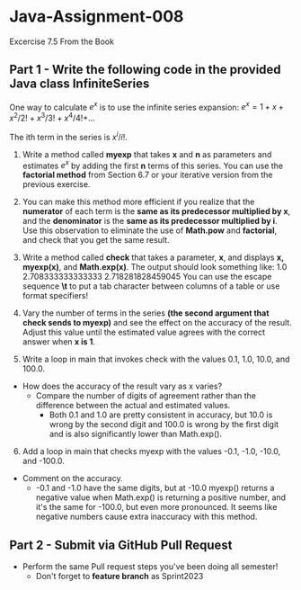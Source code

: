 # Java-Assignment-008
Excercise 7.5 From the Book

## Part 1 - Write the following code in the provided Java class **InfiniteSeries**

One way to calculate $e^x$ is to use the infinite series expansion: $e^x =1+x+x^2/2!+x^3/3!+x^4/4!+$...

The ith term in the series is $x^i/i!$.

1. Write a method called **myexp** that takes **x** and **n** as parameters and estimates $e^x$ by adding the first **n** terms of this series. You can use the **factorial method** from Section 6.7 or your iterative version from the previous exercise.

2. You can make this method more efficient if you realize that the **numerator** of each term is the **same as its predecessor multiplied by x**, and the **denominator** is the **same as its predecessor multiplied by i**. Use this observation to eliminate the use of **Math.pow** and **factorial**, and check that you get the same result.

3. Write a method called **check** that takes a parameter, **x**, and displays **x, myexp(x)**, and **Math.exp(x)**. The output should look something like:
       1.0     2.708333333333333     2.718281828459045
You can use the escape sequence **\t** to put a tab character between columns of a table or use format specifiers!

4. Vary the number of terms in the series **(the second argument that check sends to myexp)** and see the effect on the accuracy of the result. Adjust this value until the estimated value agrees with the correct answer when **x is 1**.
 
5. Write a loop in main that invokes check with the values 0.1, 1.0, 10.0, and 100.0.
* How does the accuracy of the result vary as x varies?
    * Compare the number of digits of agreement rather than the difference between the actual and estimated values.
        * Both 0.1 and 1.0 are pretty consistent in accuracy, but 10.0 is wrong by the second digit and 100.0 is wrong by the first digit and is also significantly lower than Math.exp().

6. Add a loop in main that checks myexp with the values -0.1, -1.0, -10.0, and -100.0.
* Comment on the accuracy.
  * -0.1 and -1.0 have the same digits, but at -10.0 myexp() returns a negative value when Math.exp() is returning a positive number, and it's the same for -100.0, but even more pronounced. It seems like negative numbers cause extra inaccuracy with this method.

## Part 2 - Submit via GitHub Pull Request
* Perform the same Pull request steps you've been doing all semester!
    * Don't forget to **feature branch** as Sprint2023
